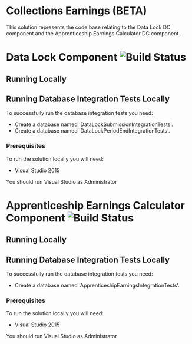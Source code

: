 # Collections Earnings (BETA)

This solution represents the code base relating to the Data Lock DC component and the Apprenticeship Earnings Calculator DC component.

# Data Lock Component ![Build Status](https://sfa-gov-uk.visualstudio.com/_apis/public/build/definitions/c39e0c0b-7aff-4606-b160-3566f3bbce23/126/badge)

## Running Locally

## Running Database Integration Tests Locally

To successfully run the database integration tests you need:
* Create a database named 'DataLockSubmissionIntegrationTests'.
* Create a database named 'DataLockPeriodEndIntegrationTests'.

### Prerequisites

To run the solution locally you will need:
* Visual Studio 2015

You should run Visual Studio as Administrator

# Apprenticeship Earnings Calculator Component ![Build Status](https://sfa-gov-uk.visualstudio.com/_apis/public/build/definitions/c39e0c0b-7aff-4606-b160-3566f3bbce23/147/badge)

## Running Locally

## Running Database Integration Tests Locally

To successfully run the database integration tests you need:
* Create a database named 'ApprenticeshipEarningsIntegrationTests'.

### Prerequisites

To run the solution locally you will need:
* Visual Studio 2015

You should run Visual Studio as Administrator



